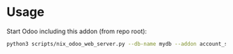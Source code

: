 # Usage

Start Odoo including this addon (from repo root):

```bash
python3 scripts/nix_odoo_web_server.py --db-name mydb --addon account_statement_import_file_reconcile_oca
```
